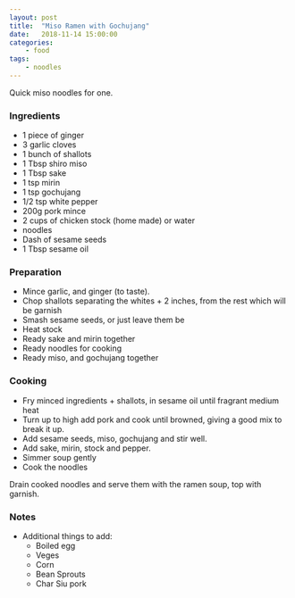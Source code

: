 ```yaml
---
layout: post
title:	"Miso Ramen with Gochujang"
date:	2018-11-14 15:00:00
categories:
    - food
tags:
    - noodles
---
```


Quick miso noodles for one.

### Ingredients

* 1 piece of ginger
* 3 garlic cloves
* 1 bunch of shallots
* 1 Tbsp shiro miso
* 1 Tbsp sake
* 1 tsp mirin
* 1 tsp gochujang
* 1/2 tsp white pepper
* 200g pork mince
* 2 cups of chicken stock (home made) or water
* noodles
* Dash of sesame seeds
* 1 Tbsp sesame oil

### Preparation

* Mince garlic, and ginger (to taste).
* Chop shallots separating the whites + 2 inches, from the rest which will be garnish 
* Smash sesame seeds, or just leave them be
* Heat stock
* Ready sake and mirin together
* Ready noodles for cooking
* Ready miso, and gochujang together

### Cooking

* Fry minced ingredients + shallots, in sesame oil until fragrant medium heat
* Turn up to high add pork and cook until browned, giving a good mix to break it up.
* Add sesame seeds, miso, gochujang and stir well.
* Add sake, mirin, stock and pepper.
* Simmer soup gently
* Cook the noodles

Drain cooked noodles and serve them with the ramen soup, top with garnish.

### Notes

* Additional things to add:
  * Boiled egg
  * Veges
  * Corn
  * Bean Sprouts
  * Char Siu pork


